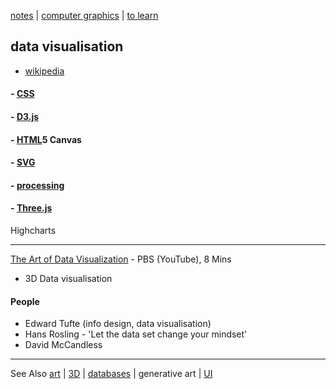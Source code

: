 [notes](index.md) | [computer graphics](cg/index.md) | [to learn](toLearn.md)

## data visualisation
- [wikipedia](https://en.wikipedia.org/wiki/Data_visualization)


#### - [CSS](CSS/CSS.md)
#### - [D3.js](javascript/d3.md)
#### - [HTML](HTML/HTML.md)5 Canvas
#### - [SVG](HTML/SVG.md)
#### - [processing](processing.md)
#### - [Three.js](javascript/threejs.md)
Highcharts

---

[The Art of Data Visualization](https://www.youtube.com/watch?v=AdSZJzb-aX8) - PBS (YouTube), 8 Mins

- 3D Data visualisation

#### People
- Edward Tufte (info design, data visualisation)
- Hans Rosling - 'Let the data set change your mindset'
- David McCandless

---

See Also [art](art.md) | [3D](3D.md) | [databases](databases.md) | generative art | [UI](UI.md)
